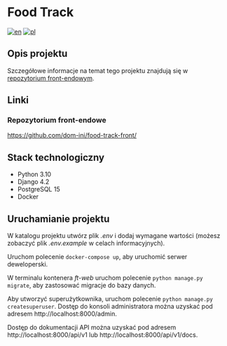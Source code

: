 # Food Track
[![en](https://img.shields.io/badge/lang-en-red.svg)](README.md)
[![pl](https://img.shields.io/badge/lang-pl-white.svg)](README.pl.md)

## Opis projektu

Szczegółowe informacje na temat tego projektu znajdują się w [repozytorium front-endowym](https://github.com/dom-ini/food-track-front/).

## Linki

### Repozytorium front-endowe
https://github.com/dom-ini/food-track-front/

## Stack technologiczny

- Python 3.10
- Django 4.2
- PostgreSQL 15
- Docker

## Uruchamianie projektu

W katalogu projektu utwórz plik _.env_ i dodaj wymagane wartości (możesz zobaczyć plik _.env.example_ w celach informacyjnych).

Uruchom polecenie `docker-compose up`, aby uruchomić serwer deweloperski.

W terminalu kontenera _ft-web_ uruchom polecenie `python manage.py migrate`, aby zastosować migracje do bazy danych.

Aby utworzyć superużytkownika, uruchom polecenie `python manage.py createsuperuser`. Dostęp do konsoli administratora można uzyskać pod adresem http://localhost:8000/admin.

Dostęp do dokumentacji API można uzyskać pod adresem http://localhost:8000/api/v1 lub http://localhost:8000/api/v1/docs.
